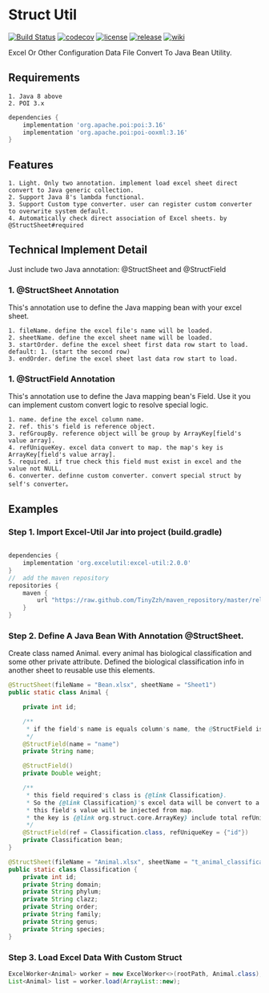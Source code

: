 # Struct Util

[![Build Status](https://travis-ci.org/TinyZzh/StructUtil.svg?branch=master)](https://travis-ci.org/TinyZzh/StructUtil)
[![codecov](https://codecov.io/gh/TinyZzh/StructUtil/branch/master/graph/badge.svg)](https://codecov.io/gh/TinyZzh/StructUtil)
[![license](https://img.shields.io/github/license/TinyZzh/StructUtil.svg)](https://github.com/TinyZzh/StructUtil)
[![release](https://img.shields.io/github/release/TinyZzh/StructUtil.svg)](https://github.com/TinyZzh/StructUtil/releases/latest)
[![wiki](https://img.shields.io/badge/Docs-Wiki-green.svg)](https://github.com/TinyZzh/StructUtil/wiki)

Excel Or Other Configuration Data File Convert To Java Bean Utility. 

## Requirements

    1. Java 8 above
    2. POI 3.x
```groovy
dependencies {
    implementation 'org.apache.poi:poi:3.16'
    implementation 'org.apache.poi:poi-ooxml:3.16'
}
```         

## Features
    
    1. Light. Only two annotation. implement load excel sheet direct convert to Java generic collection.
    2. Support Java 8's lambda functional. 
    3. Support Custom type converter. user can register custom converter to overwrite system default.
    4. Automatically check direct association of Excel sheets. by @StructSheet#required

## Technical Implement Detail

Just include two Java annotation: @StructSheet and @StructField

### 1. @StructSheet Annotation
This's annotation use to define the Java mapping bean with your excel sheet.

    1. fileName. define the excel file's name will be loaded.
    2. sheetName. define the excel sheet name will be loaded. 
    3. startOrder. define the excel sheet first data row start to load. default: 1. (start the second row) 
    3. endOrder. define the excel sheet last data row start to load.

### 1. @StructField Annotation
This's annotation use to define the Java mapping bean's Field. 
Use it you can implement custom convert logic to resolve special logic.

    1. name. define the excel column name. 
    2. ref. this's field is reference object.
    3. refGroupBy. reference object will be group by ArrayKey[field's value array].
    4. refUniqueKey. excel data convert to map. the map's key is ArrayKey[field's value array].
    5. required. if true check this field must exist in excel and the value not NULL.
    6. converter. definne custom converter. convert special struct by self's converter。


## Examples

### Step 1. Import Excel-Util Jar into project (build.gradle)

```groovy

dependencies {
    implementation 'org.excelutil:excel-util:2.0.0'
}
//  add the maven repository
repositories {
    maven {
        url "https://raw.github.com/TinyZzh/maven_repository/master/release/"
    }
}
```

### Step 2. Define A Java Bean With Annotation @StructSheet. 
Create class named Animal. every animal has biological classification and some other private attribute.
Defined the biological classification info in another sheet to reusable use this elements.
```java
@StructSheet(fileName = "Bean.xlsx", sheetName = "Sheet1")
public static class Animal {

    private int id;

    /**
     * if the field's name is equals column's name, the @StructField is not necessary.
     */
    @StructField(name = "name")
    private String name;

    @StructField()
    private Double weight;

    /**
     * this field required's class is {@link Classification}.
     * So the {@link Classification}'s excel data will be convert to a temp Map collection.
     * this field's value will be injected from map.
     * the key is {@link org.struct.core.ArrayKey} include total refUniqueKey's value .
     */
    @StructField(ref = Classification.class, refUniqueKey = {"id"})
    private Classification bean;
}

@StructSheet(fileName = "Animal.xlsx", sheetName = "t_animal_classification")
public static class Classification {
    private int id;
    private String domain;
    private String phylum;
    private String clazz;
    private String order;
    private String family;
    private String genus;
    private String species;
}
```
### Step 3. Load Excel Data With Custom Struct

```java
ExcelWorker<Animal> worker = new ExcelWorker<>(rootPath, Animal.class);
List<Animal> list = worker.load(ArrayList::new);
```
